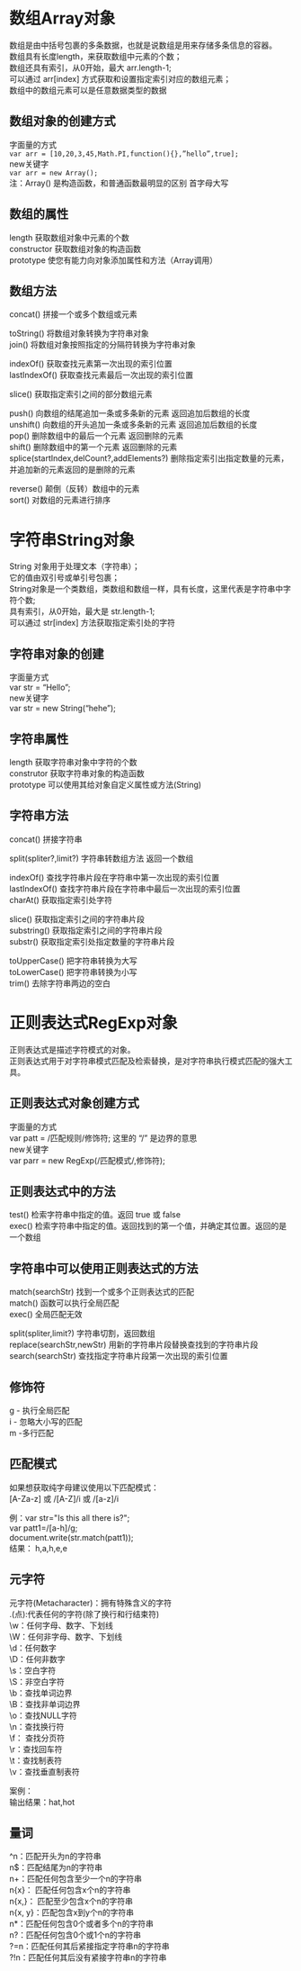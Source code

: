 # 数组Array对象  
数组是由中括号包裹的多条数据，也就是说数组是用来存储多条信息的容器。  
数组具有长度length，来获取数组中元素的个数；  
数组还具有索引，从0开始，最大 arr.length-1;  
可以通过 arr[index] 方式获取和设置指定索引对应的数组元素；  
数组中的数组元素可以是任意数据类型的数据  
## 数组对象的创建方式  
字面量的方式  
    `var arr = [10,20,3,45,Math.PI,function(){},”hello”,true];`  
new关键字  
    `var arr = new Array();`  
注：Array() 是构造函数，和普通函数最明显的区别 首字母大写  
  
## 数组的属性  
length  获取数组对象中元素的个数  
constructor 获取数组对象的构造函数  
prototype  使您有能力向对象添加属性和方法（Array调用）  
  
## 数组方法  
concat()   拼接一个或多个数组或元素  
  
toString()  将数组对象转换为字符串对象  
join()  将数组对象按照指定的分隔符转换为字符串对象  
  
indexOf()      获取查找元素第一次出现的索引位置  
lastIndexOf()   获取查找元素最后一次出现的索引位置  
  
slice()  获取指定索引之间的部分数组元素  
  
push() 向数组的结尾追加一条或多条新的元素  返回追加后数组的长度  
unshift() 向数组的开头追加一条或多条新的元素  返回追加后数组的长度  
pop()  删除数组中的最后一个元素  返回删除的元素  
shift() 删除数组中的第一个元素  返回删除的元素  
splice(startIndex,delCount?,addElements?)  删除指定索引出指定数量的元素，并追加新的元素返回的是删除的元素  
  
reverse()  颠倒（反转）数组中的元素  
sort() 对数组的元素进行排序  
  
# 字符串String对象  
String 对象用于处理文本（字符串）；  
它的值由双引号或单引号包裹；  
String对象是一个类数组，类数组和数组一样，具有长度，这里代表是字符串中字符个数;  
具有索引，从0开始，最大是 str.length-1;  
可以通过 str[index] 方法获取指定索引处的字符  
  
## 字符串对象的创建  
字面量方式  
    var str = “Hello”;  
new关键字  
    var str = new String(“hehe”);  
  
## 字符串属性  
length  获取字符串对象中字符的个数  
construtor 获取字符串对象的构造函数  
prototype 可以使用其给对象自定义属性或方法(String)  
  
## 字符串方法  
concat()    拼接字符串  
  
split(spliter?,limit?) 字符串转数组方法  返回一个数组  
  
indexOf()      查找字符串片段在字符串中第一次出现的索引位置  
lastIndexOf()   查找字符串片段在字符串中最后一次出现的索引位置  
charAt()   获取指定索引处字符  
  
slice()  获取指定索引之间的字符串片段  
substring()  获取指定索引之间的字符串片段  
substr()    获取指定索引处指定数量的字符串片段  
  
toUpperCase()  把字符串转换为大写  
toLowerCase()  把字符串转换为小写  
trim() 去除字符串两边的空白  
  
# 正则表达式RegExp对象  
正则表达式是描述字符模式的对象。  
正则表达式用于对字符串模式匹配及检索替换，是对字符串执行模式匹配的强大工具。  
  
## 正则表达式对象创建方式  
字面量的方式  
    var patt = /匹配规则/修饰符;      这里的 “/” 是边界的意思  
new关键字  
    var parr = new RegExp(/匹配模式/,修饰符);  
  
## 正则表达式中的方法  
test()  检索字符串中指定的值。返回 true 或 false  
exec() 检索字符串中指定的值。返回找到的第一个值，并确定其位置。返回的是一个数组  
  
## 字符串中可以使用正则表达式的方法  
match(searchStr) 找到一个或多个正则表达式的匹配  
    match() 函数可以执行全局匹配    
    exec() 全局匹配无效  
  
split(spliter,limit?)  字符串切割，返回数组  
replace(searchStr,newStr)  用新的字符串片段替换查找到的字符串片段  
search(searchStr)  查找指定字符串片段第一次出现的索引位置  
  
## 修饰符  
g - 执行全局匹配  
i - 忽略大小写的匹配  
m -多行匹配  
  
## 匹配模式  
[0-9]:查找任何从0至9的数字  
[abc]:用于查找方括号之间的任何字符；方括号内的字符可以事任何字符或字符范围  
[^abc]:查找任何不在方括号之间的字符  
[a-z]:查找所有的小写字母  
[A-Z]:查找所有的大写字母  
[A-z]:查找所有的字母(大小写字母)(不是很准确，中间还有6个特殊字符：[ / ] ^ _ \`)  
[0-9A-z]:包含所有的数字和字母(大小写字母)  
汉字编码范围\u4E00-\u9FA5  
  
如果想获取纯字母建议使用以下匹配模式：  
[A-Za-z] 或 /[A-Z]/i 或 /[a-z]/i  
  
例：var str="Is this all there is?";  
var patt1=/[a-h]/g;  
document.write(str.match(patt1));  
结果： h,a,h,e,e  
  
## 元字符  
元字符(Metacharacter)：拥有特殊含义的字符  
.(点):代表任何的字符(除了换行和行结束符)  
\w：任何字母、数字、下划线  
\W：任何非字母、数字、下划线  
\d：任何数字  
\D：任何非数字  
\s：空白字符  
\S：非空白字符  
\b：查找单词边界  
\B：查找非单词边界  
\o：查找NULL字符  
\n：查找换行符  
\f： 查找分页符  
\r：查找回车符  
\t：查找制表符  
\v：查找垂直制表符  
  
案例：<script>  
var str="That's hot!";  
var patt1=/h.t/g;  
document.write(str.match(patt1));  
</script>  
输出结果：hat,hot  
  
## 量词  
^n：匹配开头为n的字符串  
n$：匹配结尾为n的字符串  
n+：匹配任何包含至少一个n的字符串  
n{x}： 匹配任何包含x个n的字符串  
n{x,}： 匹配至少包含x个n的字符串  
n{x, y}：匹配包含x到y个n的字符串  
n*：匹配任何包含0个或者多个n的字符串  
n?：匹配任何包含0个或1个n的字符串  
?=n：匹配任何其后紧接指定字符串n的字符串  
?!n：匹配任何其后没有紧接字符串n的字符串  
